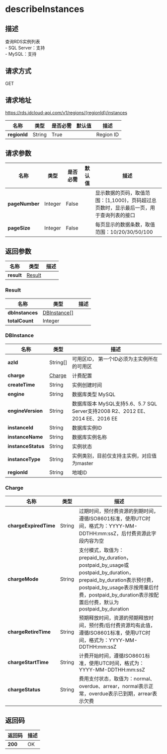 # describeInstances


## 描述
查询RDS实例列表</br>- SQL Server：支持</br>- MySQL：支持

## 请求方式
GET

## 请求地址
https://rds.jdcloud-api.com/v1/regions/{regionId}/instances

|名称|类型|是否必需|默认值|描述|
|---|---|---|---|---|
|**regionId**|String|True||Region ID|

## 请求参数
|名称|类型|是否必需|默认值|描述|
|---|---|---|---|---|
|**pageNumber**|Integer|False||显示数据的页码，取值范围：[1,1000)，页码超过总页数时，显示最后一页，用于查询列表的接口|
|**pageSize**|Integer|False||每页显示的数据条数，取值范围：10/20/30/50/100|


## 返回参数
|名称|类型|描述|
|---|---|---|
|**result**|[Result](##Result)||


### <a name="Result">Result</a>
|名称|类型|描述|
|---|---|---|
|**dbInstances**|[DBInstance[]](##DBInstance)||
|**totalCount**|Integer||
### <a name="DBInstance">DBInstance</a>
|名称|类型|描述|
|---|---|---|
|**azId**|String[]|可用区ID， 第一个ID必须为主实例所在的可用区|
|**charge**|[Charge](##Charge)|计费配置|
|**createTime**|String|实例创建时间|
|**engine**|String|数据库类型 MySQL|SQL Server|
|**engineVersion**|String|数据库版本 MySQL支持5.6、5.7  SQL Server支持2008 R2、2012 EE、2014 EE、2016 EE|
|**instanceId**|String|数据库实例ID|
|**instanceName**|String|数据库实例名称|
|**instanceStatus**|String|实例状态|
|**instanceType**|String|实例类别，目前仅支持主实例，对应值为master|
|**regionId**|String|地域ID|
### <a name="Charge">Charge</a>
|名称|类型|描述|
|---|---|---|
|**chargeExpiredTime**|String|过期时间，预付费资源的到期时间，遵循ISO8601标准，使用UTC时间，格式为：YYYY-MM-DDTHH:mm:ssZ，后付费资源此字段内容为空|
|**chargeMode**|String|支付模式，取值为：prepaid_by_duration，postpaid_by_usage或postpaid_by_duration，prepaid_by_duration表示预付费，postpaid_by_usage表示按用量后付费，postpaid_by_duration表示按配置后付费，默认为postpaid_by_duration|
|**chargeRetireTime**|String|预期释放时间，资源的预期释放时间，预付费/后付费资源均有此值，遵循ISO8601标准，使用UTC时间，格式为：YYYY-MM-DDTHH:mm:ssZ|
|**chargeStartTime**|String|计费开始时间，遵循ISO8601标准，使用UTC时间，格式为：YYYY-MM-DDTHH:mm:ssZ|
|**chargeStatus**|String|费用支付状态，取值为：normal、overdue、arrear，normal表示正常，overdue表示已到期，arrear表示欠费|

## 返回码
|返回码|描述|
|---|---|
|**200**|OK|
